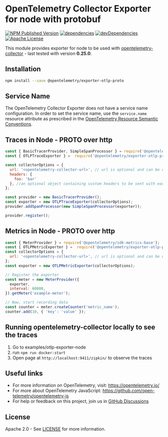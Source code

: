 # OpenTelemetry Collector Exporter for node with protobuf

[![NPM Published Version][npm-img]][npm-url]
[![dependencies][dependencies-image]][dependencies-url]
[![devDependencies][devDependencies-image]][devDependencies-url]
[![Apache License][license-image]][license-image]

This module provides exporter for node to be used with [opentelemetry-collector][opentelemetry-collector-url] - last tested with version **0.25.0**.

## Installation

```bash
npm install --save @opentelemetry/exporter-otlp-proto
```

## Service Name

The OpenTelemetry Collector Exporter does not have a service name configuration.
In order to set the service name, use the `service.name` resource attribute as prescribed in the [OpenTelemetry Resource Semantic Conventions][semconv-resource-service-name].

## Traces in Node - PROTO over http

```js
const { BasicTracerProvider, SimpleSpanProcessor } = require('@opentelemetry/sdk-trace-base');
const { OTLPTraceExporter } =  require('@opentelemetry/exporter-otlp-proto');

const collectorOptions = {
  url: '<opentelemetry-collector-url>', // url is optional and can be omitted - default is http://localhost:4318/v1/traces
  headers: {
    foo: 'bar'
  }, //an optional object containing custom headers to be sent with each request will only work with http
};

const provider = new BasicTracerProvider();
const exporter = new OTLPTraceExporter(collectorOptions);
provider.addSpanProcessor(new SimpleSpanProcessor(exporter));

provider.register();

```

## Metrics in Node - PROTO over http

```js
const { MeterProvider } = require('@opentelemetry/sdk-metrics-base');
const { OTLPMetricExporter } =  require('@opentelemetry/exporter-otlp-proto');
const collectorOptions = {
  url: '<opentelemetry-collector-url>', // url is optional and can be omitted - default is http://localhost:4318/v1/metrics
};
const exporter = new OTLPMetricExporter(collectorOptions);

// Register the exporter
const meter = new MeterProvider({
  exporter,
  interval: 60000,
}).getMeter('example-meter');

// Now, start recording data
const counter = meter.createCounter('metric_name');
counter.add(10, { 'key': 'value' });

```

## Running opentelemetry-collector locally to see the traces

1. Go to examples/otlp-exporter-node
2. run `npm run docker:start`
3. Open page at `http://localhost:9411/zipkin/` to observe the traces

## Useful links

- For more information on OpenTelemetry, visit: <https://opentelemetry.io/>
- For more about OpenTelemetry JavaScript: <https://github.com/open-telemetry/opentelemetry-js>
- For help or feedback on this project, join us in [GitHub Discussions][discussions-url]

## License

Apache 2.0 - See [LICENSE][license-url] for more information.

[discussions-url]: https://github.com/open-telemetry/opentelemetry-js/discussions
[license-url]: https://github.com/open-telemetry/opentelemetry-js/blob/main/LICENSE
[license-image]: https://img.shields.io/badge/license-Apache_2.0-green.svg?style=flat
[dependencies-image]: https://status.david-dm.org/gh/open-telemetry/opentelemetry-js.svg?path=packages%2Fopentelemetry-exporter-otlp-proto
[dependencies-url]: https://david-dm.org/open-telemetry/opentelemetry-js?path=packages%2Fopentelemetry-exporter-otlp-proto
[devDependencies-image]: https://status.david-dm.org/gh/open-telemetry/opentelemetry-js.svg?path=packages%2Fopentelemetry-exporter-otlp-proto&type=dev
[devDependencies-url]: https://david-dm.org/open-telemetry/opentelemetry-js?path=packages%2Fopentelemetry-exporter-otlp-proto&type=dev
[npm-url]: https://www.npmjs.com/package/@opentelemetry/exporter-otlp-proto
[npm-img]: https://badge.fury.io/js/%40opentelemetry%2Fexporter-collector-proto.svg
[opentelemetry-collector-url]: https://github.com/open-telemetry/opentelemetry-collector
[semconv-resource-service-name]: https://github.com/open-telemetry/opentelemetry-specification/blob/main/specification/resource/semantic_conventions/README.md#service
